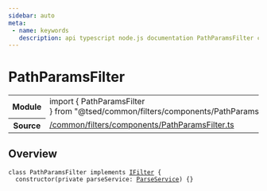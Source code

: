 ```yaml
---
sidebar: auto
meta:
 - name: keywords
   description: api typescript node.js documentation PathParamsFilter class
---
```

# PathParamsFilter <Badge text="Class" type="class"/>
<!-- Summary -->
<section class="symbol-info"><table class="is-full-width"><tbody><tr><th>Module</th><td><div class="lang-typescript"><span class="token keyword">import</span> { PathParamsFilter }&nbsp;<span class="token keyword">from</span>&nbsp;<span class="token string">"@tsed/common/filters/components/PathParamsFilter"</span></div></td></tr><tr><th>Source</th><td><a href="https://github.com/Romakita/ts-express-decorators/blob/v4.30.1/src//common/filters/components/PathParamsFilter.ts#L0-L0">/common/filters/components/PathParamsFilter.ts</a></td></tr></tbody></table></section>

<!-- Overview -->
## Overview


<pre><code class="typescript-lang "><span class="token keyword">class</span> PathParamsFilter <span class="token keyword">implements</span> <a href="/api/common/filters/interfaces/IFilter.html"><span class="token">IFilter</span></a> <span class="token punctuation">{</span>
  <span class="token keyword">constructor</span><span class="token punctuation">(</span><span class="token keyword">private</span> parseService<span class="token punctuation">:</span> <a href="/api/common/filters/services/ParseService.html"><span class="token">ParseService</span></a><span class="token punctuation">)</span> <span class="token punctuation">{</span><span class="token punctuation">}</span></code></pre>